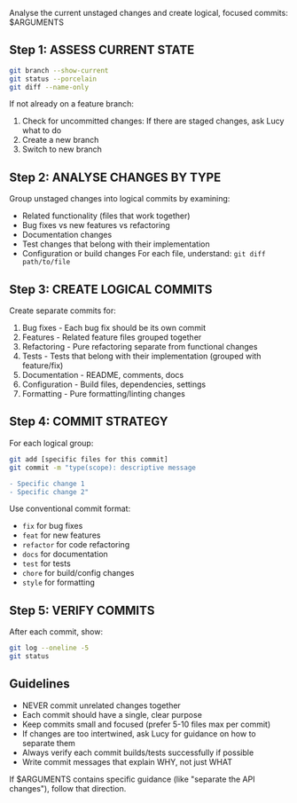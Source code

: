  Analyse the current unstaged changes and create logical, focused commits: $ARGUMENTS

## Step 1: ASSESS CURRENT STATE
```bash
git branch --show-current
git status --porcelain
git diff --name-only
```
If not already on a feature branch:
1. Check for uncommitted changes: If there are staged changes, ask Lucy what to do
2. Create a new branch
3. Switch to new branch

## Step 2: ANALYSE CHANGES BY TYPE
Group unstaged changes into logical commits by examining:
- Related functionality (files that work together)
- Bug fixes vs new features vs refactoring
- Documentation changes
- Test changes that belong with their implementation
- Configuration or build changes
For each file, understand:
`git diff path/to/file`

## Step 3: CREATE LOGICAL COMMITS
Create separate commits for:
1. Bug fixes - Each bug fix should be its own commit
2. Features - Related feature files grouped together
3. Refactoring - Pure refactoring separate from functional changes
4. Tests - Tests that belong with their implementation (grouped with feature/fix)
5. Documentation - README, comments, docs
6. Configuration - Build files, dependencies, settings
7. Formatting - Pure formatting/linting changes

## Step 4: COMMIT STRATEGY
For each logical group:
```bash
git add [specific files for this commit]
git commit -m "type(scope): descriptive message

- Specific change 1
- Specific change 2"
```
Use conventional commit format:
- `fix` for bug fixes
- `feat` for new features
- `refactor` for code refactoring
- `docs` for documentation
- `test` for tests
- `chore` for build/config changes
- `style` for formatting

## Step 5: VERIFY COMMITS
After each commit, show:
```bash
git log --oneline -5
git status
```

## Guidelines
- NEVER commit unrelated changes together
- Each commit should have a single, clear purpose
- Keep commits small and focused (prefer 5-10 files max per commit)
- If changes are too intertwined, ask Lucy for guidance on how to separate them
- Always verify each commit builds/tests successfully if possible
- Write commit messages that explain WHY, not just WHAT

If $ARGUMENTS contains specific guidance (like "separate the API changes"), follow that direction.

